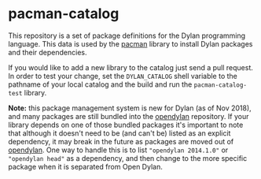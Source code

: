 # pacman-catalog

This repository is a set of package definitions for the Dylan
programming language. This data is used by the
[pacman](https://github.com/cgay/pacman) library to install Dylan
packages and their dependencies.

If you would like to add a new library to the catalog just send a pull
request. In order to test your change, set the `DYLAN_CATALOG` shell
variable to the pathname of your local catalog and the build and run
the `pacman-catalog-test` library.

**Note:** this package management system is new for Dylan (as of Nov
2018), and many packages are still bundled into the
[opendylan](https://github.com/dylan-lang/opendylan) repository.  If
your library depends on one of those bundled packages it's important
to note that although it doesn't need to be (and can't be) listed as
an explicit dependency, it may break in the future as packages are
moved out of [opendylan](https://github.com/dylan-lang/opendylan). One
way to handle this is to list `"opendylan 2014.1.0"` or `"opendylan
head"` as a dependency, and then change to the more specific package
when it is separated from Open Dylan.
